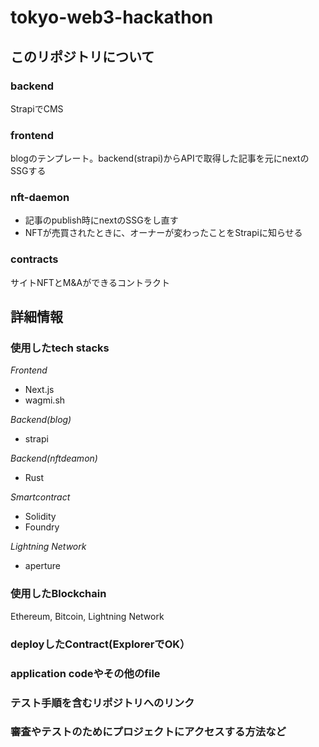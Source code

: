 # tokyo-web3-hackathon

## このリポジトリについて

### backend
StrapiでCMS

### frontend
blogのテンプレート。backend(strapi)からAPIで取得した記事を元にnextのSSGする

### nft-daemon
- 記事のpublish時にnextのSSGをし直す
- NFTが売買されたときに、オーナーが変わったことをStrapiに知らせる


### contracts
サイトNFTとM&Aができるコントラクト

## 詳細情報

### 使用したtech stacks

*Frontend*

- Next.js
- wagmi.sh

*Backend(blog)*
- strapi

*Backend(nftdeamon)*
- Rust


*Smartcontract*
- Solidity
- Foundry

*Lightning Network*
- aperture

### 使用したBlockchain
Ethereum, Bitcoin, Lightning Network

### deployしたContract(ExplorerでOK）


### application codeやその他のfile


### テスト手順を含むリポジトリへのリンク


### 審査やテストのためにプロジェクトにアクセスする方法など

